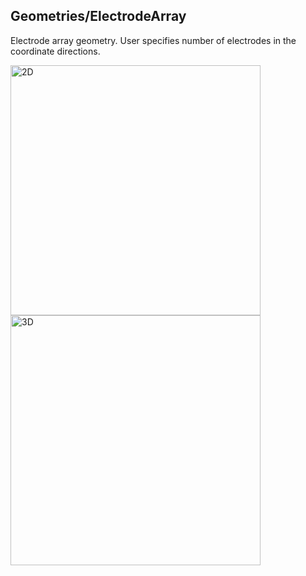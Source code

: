 ## Geometries/ElectrodeArray

Electrode array geometry. User specifies number of electrodes in the coordinate directions. 

<p float="left">
<img src="ElectrodeArray2D.png" alt="2D" width="400"/>
<img src="ElectrodeArray3D.png" alt="3D" width="400"/>
</p>

